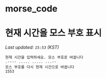 # morse_code
# 현재 시간을 모스 부호 표시
<!-- MORSE_TIME_START -->
_Last updated: `15:53` (KST)_

```
현재 시간을 입력하세요. 모스 부호로 바꿉니다
.---- ..... ..... ...--
모스 부호를 다시 현재 시간으로 바꿉니다
1553
```
<!-- MORSE_TIME_END -->
